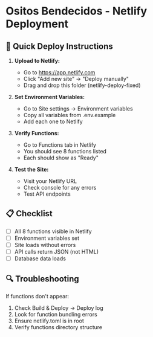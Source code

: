 # Ositos Bendecidos - Netlify Deployment

## 🚀 Quick Deploy Instructions

1. **Upload to Netlify:**
   - Go to https://app.netlify.com
   - Click "Add new site" → "Deploy manually"
   - Drag and drop this folder (netlify-deploy-fixed)

2. **Set Environment Variables:**
   - Go to Site settings → Environment variables
   - Copy all variables from .env.example
   - Add each one to Netlify

3. **Verify Functions:**
   - Go to Functions tab in Netlify
   - You should see 8 functions listed
   - Each should show as "Ready"

4. **Test the Site:**
   - Visit your Netlify URL
   - Check console for any errors
   - Test API endpoints

## 📋 Checklist
- [ ] All 8 functions visible in Netlify
- [ ] Environment variables set
- [ ] Site loads without errors
- [ ] API calls return JSON (not HTML)
- [ ] Database data loads

## 🔍 Troubleshooting
If functions don't appear:
1. Check Build & Deploy → Deploy log
2. Look for function bundling errors
3. Ensure netlify.toml is in root
4. Verify functions directory structure

